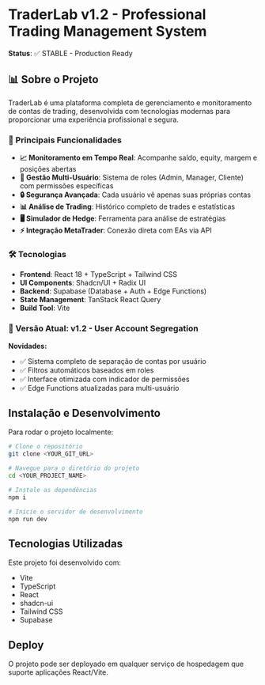 
# TraderLab v1.2 - Professional Trading Management System

**Status**: ✅ STABLE - Production Ready

## 📊 Sobre o Projeto

TraderLab é uma plataforma completa de gerenciamento e monitoramento de contas de trading, desenvolvida com tecnologias modernas para proporcionar uma experiência profissional e segura.

### 🚀 Principais Funcionalidades

- **📈 Monitoramento em Tempo Real**: Acompanhe saldo, equity, margem e posições abertas
- **👥 Gestão Multi-Usuário**: Sistema de roles (Admin, Manager, Cliente) com permissões específicas
- **🔒 Segurança Avançada**: Cada usuário vê apenas suas próprias contas
- **📊 Análise de Trading**: Histórico completo de trades e estatísticas
- **🖥️ Simulador de Hedge**: Ferramenta para análise de estratégias
- **⚡ Integração MetaTrader**: Conexão direta com EAs via API

### 🛠️ Tecnologias

- **Frontend**: React 18 + TypeScript + Tailwind CSS
- **UI Components**: Shadcn/UI + Radix UI
- **Backend**: Supabase (Database + Auth + Edge Functions)
- **State Management**: TanStack React Query
- **Build Tool**: Vite

### 🎯 Versão Atual: v1.2 - User Account Segregation

**Novidades:**
- ✅ Sistema completo de separação de contas por usuário
- ✅ Filtros automáticos baseados em roles
- ✅ Interface otimizada com indicador de permissões
- ✅ Edge Functions atualizadas para multi-usuário

## Instalação e Desenvolvimento

Para rodar o projeto localmente:

```sh
# Clone o repositório
git clone <YOUR_GIT_URL>

# Navegue para o diretório do projeto
cd <YOUR_PROJECT_NAME>

# Instale as dependências
npm i

# Inicie o servidor de desenvolvimento
npm run dev
```

## Tecnologias Utilizadas

Este projeto foi desenvolvido com:

- Vite
- TypeScript
- React
- shadcn-ui
- Tailwind CSS
- Supabase

## Deploy

O projeto pode ser deployado em qualquer serviço de hospedagem que suporte aplicações React/Vite.
